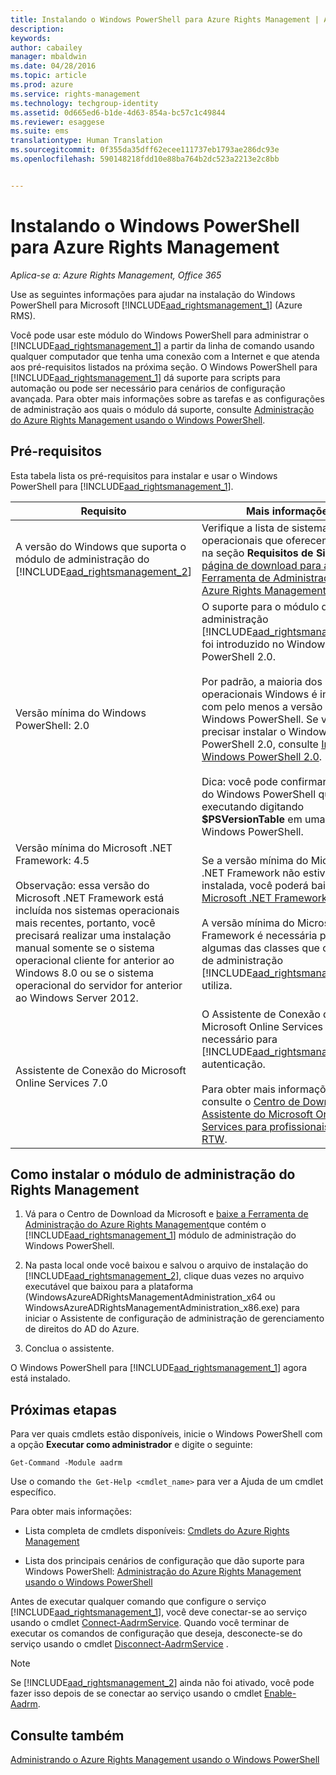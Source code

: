 ```yaml
---
title: Instalando o Windows PowerShell para Azure Rights Management | Azure RMS
description: 
keywords: 
author: cabailey
manager: mbaldwin
ms.date: 04/28/2016
ms.topic: article
ms.prod: azure
ms.service: rights-management
ms.technology: techgroup-identity
ms.assetid: 0d665ed6-b1de-4d63-854a-bc57c1c49844
ms.reviewer: esaggese
ms.suite: ems
translationtype: Human Translation
ms.sourcegitcommit: 0f355da35dff62ecee111737eb1793ae286dc93e
ms.openlocfilehash: 590148218fdd10e88ba764b2dc523a2213e2c8bb


---
```


# Instalando o Windows PowerShell para Azure Rights Management

*Aplica-se a: Azure Rights Management, Office 365*

Use as seguintes informações para ajudar na instalação do Windows PowerShell para Microsoft [!INCLUDE[aad_rightsmanagement_1](../includes/aad_rightsmanagement_1_md.md)] (Azure RMS).

Você pode usar este módulo do Windows PowerShell para administrar o [!INCLUDE[aad_rightsmanagement_1](../includes/aad_rightsmanagement_1_md.md)] a partir da linha de comando usando qualquer computador que tenha uma conexão com a Internet e que atenda aos pré-requisitos listados na próxima seção. O Windows PowerShell para [!INCLUDE[aad_rightsmanagement_1](../includes/aad_rightsmanagement_1_md.md)] dá suporte para scripts para automação ou pode ser necessário para cenários de configuração avançada. Para obter mais informações sobre as tarefas e as configurações de administração aos quais o módulo dá suporte, consulte [Administração do Azure Rights Management usando o Windows PowerShell](administer-powershell.md).

## Pré-requisitos
Esta tabela lista os pré-requisitos para instalar e usar o Windows PowerShell para [!INCLUDE[aad_rightsmanagement_1](../includes/aad_rightsmanagement_1_md.md)].

|Requisito|Mais informações|
|---------------|--------------------|
|A versão do Windows que suporta o módulo de administração do [!INCLUDE[aad_rightsmanagement_2](../includes/aad_rightsmanagement_2_md.md)]|Verifique a lista de sistemas operacionais que oferecem suporte na seção **Requisitos de Sistema** na [página de download para a Ferramenta de Administração do Azure Rights Management](http://go.microsoft.com/fwlink/?LinkId=257721).|
|Versão mínima do Windows PowerShell: 2.0|O suporte para o módulo de administração [!INCLUDE[aad_rightsmanagement_2](../includes/aad_rightsmanagement_2_md.md)] foi introduzido no Windows PowerShell 2.0.<br /><br />Por padrão, a maioria dos sistemas operacionais Windows é instalada com pelo menos a versão 2.0 do Windows PowerShell. Se você precisar instalar o Windows PowerShell 2.0, consulte [Instalar o Windows PowerShell 2.0](http://msdn.microsoft.com/library/ff637750.aspx).<br /><br />Dica: você pode confirmar a versão do Windows PowerShell que está executando digitando **$PSVersionTable** em uma sessão do Windows PowerShell.|
|Versão mínima do Microsoft .NET Framework: 4.5<br /><br />Observação: essa versão do Microsoft .NET Framework está incluída nos sistemas operacionais mais recentes, portanto, você precisará realizar uma instalação manual somente se o sistema operacional cliente for anterior ao Windows 8.0 ou se o sistema operacional do servidor for anterior ao Windows Server 2012.|Se a versão mínima do Microsoft .NET Framework não estiver instalada, você poderá baixar o [Microsoft .NET Framework 4.5](http://www.microsoft.com/download/details.aspx?id=30653).<br /><br />A versão mínima do Microsoft .NET Framework é necessária para algumas das classes que o módulo de administração [!INCLUDE[aad_rightsmanagement_2](../includes/aad_rightsmanagement_2_md.md)] utiliza.|
|Assistente de Conexão do Microsoft Online Services 7.0|O Assistente de Conexão do Microsoft Online Services é necessário para [!INCLUDE[aad_rightsmanagement_1](../includes/aad_rightsmanagement_1_md.md)] autenticação.<br /><br />Para obter mais informações, consulte o [Centro de Download: Assistente do Microsoft Online Services para profissionais de TI RTW](http://www.microsoft.com/en-us/download/details.aspx?id=41950).|

## Como instalar o módulo de administração do Rights Management

1.  Vá para o Centro de Download da Microsoft e [baixe a Ferramenta de Administração do Azure Rights Management](https://go.microsoft.com/fwlink/?LinkId=257721)que contém o [!INCLUDE[aad_rightsmanagement_1](../includes/aad_rightsmanagement_1_md.md)] módulo de administração do Windows PowerShell.

2.  Na pasta local onde você baixou e salvou o arquivo de instalação do [!INCLUDE[aad_rightsmanagement_2](../includes/aad_rightsmanagement_2_md.md)], clique duas vezes no arquivo executável que baixou para a plataforma (WindowsAzureADRightsManagementAdministration_x64 ou WindowsAzureADRightsManagementAdministration_x86.exe) para iniciar o Assistente de configuração de administração de gerenciamento de direitos do AD do Azure.

3.  Conclua o assistente.

O Windows PowerShell para [!INCLUDE[aad_rightsmanagement_1](../includes/aad_rightsmanagement_1_md.md)] agora está instalado.

## Próximas etapas
Para ver quais cmdlets estão disponíveis, inicie o Windows PowerShell com a opção **Executar como administrador** e digite o seguinte:

```
Get-Command -Module aadrm
```
Use o comando `the Get-Help <cmdlet_name>` para ver a Ajuda de um cmdlet específico.

Para obter mais informações:

-   Lista completa de cmdlets disponíveis: [Cmdlets do Azure Rights Management](https://msdn.microsoft.com/library/windowsazure/dn629398.aspx)

-   Lista dos principais cenários de configuração que dão suporte para Windows PowerShell: [Administração do Azure Rights Management usando o Windows PowerShell](administer-powershell.md)

Antes de executar qualquer comando que configure o serviço [!INCLUDE[aad_rightsmanagement_1](../includes/aad_rightsmanagement_1_md.md)], você deve conectar-se ao serviço usando o cmdlet [Connect-AadrmService](https://msdn.microsoft.com/library/windowsazure/dn629415.aspx). Quando você terminar de executar os comandos de configuração que deseja, desconecte-se do serviço usando o cmdlet [Disconnect-AadrmService](https://msdn.microsoft.com/library/windowsazure/dn629416.aspx) .

> [!NOTE]
> Se [!INCLUDE[aad_rightsmanagement_2](../includes/aad_rightsmanagement_2_md.md)] ainda não foi ativado, você pode fazer isso depois de se conectar ao serviço usando o cmdlet [Enable-Aadrm](https://msdn.microsoft.com/library/windowsazure/dn629412.aspx).

## Consulte também
[Administrando o Azure Rights Management usando o Windows PowerShell](administer-powershell.md)



<!--HONumber=Jun16_HO4-->


